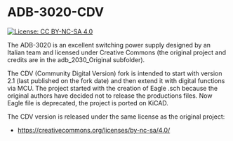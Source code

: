 # ADB-3020-CDV

[![License: CC BY-NC-SA 4.0](https://img.shields.io/badge/License-CC%20BY--NC--SA%204.0-lightgrey.svg)](http://creativecommons.org/licenses/by-nc-sa/4.0/)

The ADB-3020 is an excellent switching power supply designed by an Italian team and licensed under Creative Commons (the original project and credits are in the adb_2030_Original subfolder).

The CDV (Community Digital Version) fork is intended to start with version 2.1 (last published on the fork date) and then extend it with digital functions via MCU.
The project started with the creation of Eagle .sch because the original authors have decided not to release the productions files. 
Now Eagle file is deprecated, the project is ported on KiCAD.

The CDV version is released under the same license as the original project:
- https://creativecommons.org/licenses/by-nc-sa/4.0/
